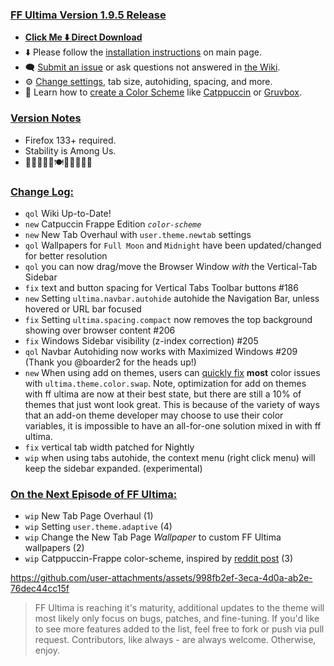 ### <ins> FF Ultima Version 1.9.5 Release
- **[Click Me ⬇️ Direct Download](https://github.com/soulhotel/FF-ULTIMA/releases/download/1.9.5/ffultima1.9.5.zip)**
- ⬇️ Please follow the [installation instructions](https://github.com/soulhotel/FF-ULTIMA#installation) on main page.
- 🗨️ [Submit an issue](https://github.com/soulhotel/FF-ULTIMA/issues/new/choose) or ask questions not answered in [the Wiki](https://github.com/soulhotel/FF-ULTIMA/wiki).
- ⚙️ [Change settings](https://github.com/soulhotel/FF-ULTIMA/wiki/Settings), tab size, autohiding, spacing, and more.
- 🎨 Learn how to [create a Color Scheme](https://github.com/soulhotel/FF-ULTIMA/wiki/Create-a-Color-Scheme) like [Catppuccin](https://github.com/soulhotel/FF-ULTIMA/blob/next-release/theme/color-schemes/catppuccin/readme.md) or [Gruvbox](https://github.com/soulhotel/FF-ULTIMA/blob/next-release/theme/color-schemes/gruvbox-light/readme.md).

### <ins> Version Notes
- Firefox 133+ required.
- Stability is Among Us.
- 🎊🎆🎉🍰🦃🍽️🙏🎁🎉🎆🎊

### <ins> Change Log:
- `qol` Wiki Up-to-Date!
- `new` Catpuccin Frappe Edition *`color-scheme`*
- `new` New Tab Overhaul with `user.theme.newtab` settings
- `qol` Wallpapers for `Full Moon` and `Midnight` have been updated/changed for better resolution
- `qol` you can now drag/move the Browser Window *with* the Vertical-Tab Sidebar
- `fix` text and button spacing for Vertical Tabs Toolbar buttons #186
- `new` Setting `ultima.navbar.autohide` autohide the Navigation Bar, unless hovered or URL bar focused
- `fix` Setting `ultima.spacing.compact` now removes the top background showing over browser content #206
- `fix` Windows Sidebar visibility (z-index correction) #205
- `qol` Navbar Autohiding now works with Maximized Windows #209 (Thank you @boarder2 for the heads up!)
- `new` When using add on themes, users can [quickly fix](https://github.com/soulhotel/FF-ULTIMA/wiki/Using-Add%E2%80%90On-Themes) **most** color issues with `ultima.theme.color.swap`. Note, optimization for add on themes with ff ultima are now at their best state, but there are still a 10% of themes that just wont look great. This is because of the variety of ways that an add-on theme developer may choose to use their color variables, it is impossible to have an all-for-one solution mixed in with ff ultima.
- `fix` vertical tab width patched for Nightly
- `wip` when using tabs autohide, the context menu (right click menu) will keep the sidebar expanded. (experimental)

### <ins> On the Next Episode of FF Ultima:
- `wip` New Tab Page Overhaul (1)
- `wip` Setting `user.theme.adaptive` (4)
- `wip` Change the New Tab Page *Wallpaper* to custom FF Ultima wallpapers (2)
- `wip` Catppuccin-Frappe color-scheme, inspired by [reddit post](https://www.reddit.com/r/FirefoxCSS/comments/1gvrm1e/comment/ly69zbn/?utm_source=share&utm_medium=web3x&utm_name=web3xcss&utm_term=1&utm_content=share_button) (3)



https://github.com/user-attachments/assets/998fb2ef-3eca-4d0a-ab2e-76dec44cc15f



> FF Ultima is reaching it's maturity, additional updates to the theme will most likely only focus on bugs, patches, and fine-tuning. If you'd like to see more features added to the list, feel free to fork or push via pull request. Contributors, like always - are always welcome. Otherwise, enjoy.
